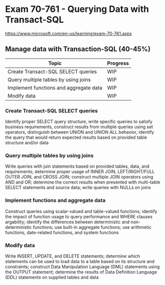 # Exam 70-761 - Querying Data with Transact-SQL

https://www.microsoft.com/en-us/learning/exam-70-761.aspx

## Manage data with Transaction-SQL (40-45%)

Topic|Progress
-----|--------
Create Transact-SQL SELECT queries|WIP
Query multiple tables by using joins|WIP
Implement functions and aggregate data|WIP
Modify data|WIP

### Create Transact-SQL SELECT queries

Identify proper SELECT query structure, write specific queries to satisfy business requirements, construct results from multiple queries using set operators, distinguish between UNION and UNION ALL behavior, identify the query that would return expected results based on provided table structure and/or data

### Query multiple tables by using joins

Write queries with join statements based on provided tables, data, and requirements; determine proper usage of INNER JOIN, LEFT/RIGHT/FULL OUTER JOIN, and CROSS JOIN; construct multiple JOIN operators using AND and OR; determine the correct results when presented with multi-table SELECT statements and source data; write queries with NULLs on joins

### Implement functions and aggregate data

Construct queries using scalar-valued and table-valued functions; identify the impact of function usage to query performance and WHERE clauses argability; identify the differences between deterministic and non-deterministic functions; use built-in aggregate functions; use arithmetic functions, date-related functions, and system functions

### Modify data

Write INSERT, UPDATE, and DELETE statements; determine which statements can be used to load data to a table based on its structure and constraints; construct Data Manipulation Language (DML) statements using the OUTPUT statement; determine the results of Data Definition Language (DDL) statements on supplied tables and data



